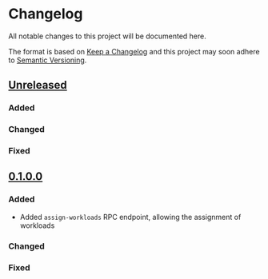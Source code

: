 # Changelog

All notable changes to this project will be documented here.

The format is based on [Keep a Changelog](http://keepachangelog.com/en/1.0.0/)
and this project may soon adhere to [Semantic Versioning](http://semver.org/spec/v2.0.0.html).

## [Unreleased](https://github.com/djhaskin987/lighthouse/compare/0.1.0.0...HEAD)
### Added

### Changed

### Fixed

## [0.1.0.0](https://github.com/djhaskin987/lighthouse/compare/2079f6ae39671a36dfa20619d89f28abc28fac25...0.1.0.0)

### Added
- Added `assign-workloads` RPC endpoint, allowing the assignment of workloads

### Changed

### Fixed


